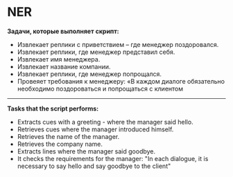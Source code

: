 # NER

**Задачи, которые выполняет скрипт:**

- 	Извлекает реплики с приветствием – где менеджер поздоровался. 
- 	Извлекает реплики, где менеджер представил себя. 
- 	Извлекает имя менеджера. 
- 	Извлекает название компании. 
- 	Извлекает реплики, где менеджер попрощался.
- 	Провеяет требования к менеджеру: «В каждом диалоге обязательно необходимо поздороваться и попрощаться с клиентом

------------
**Tasks that the script performs:**

- Extracts cues with a greeting - where the manager said hello.
- Retrieves cues where the manager introduced himself.
- Retrieves the name of the manager.
- Retrieves the company name.
- Extracts lines where the manager said goodbye.
- It checks the requirements for the manager: "In each dialogue, it is necessary to say hello and say goodbye to the client"

